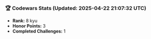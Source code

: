 ### 🏆 Codewars Stats (Updated: 2025-04-22 21:07:32 UTC)

- **Rank:** 8 kyu
- **Honor Points:** 3
- **Completed Challenges:** 1
